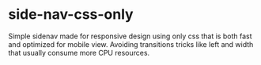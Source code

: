 # side-nav-css-only

Simple sidenav made for responsive design using only css that is both fast and optimized for mobile view. Avoiding transitions tricks like left and width that usually consume more CPU resources.
